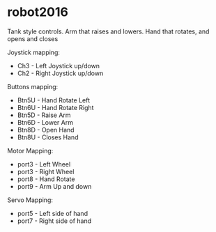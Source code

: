 # robot2016

Tank style controls.  Arm that raises and lowers.  Hand that rotates, and opens and closes

Joystick mapping:
*	Ch3 - Left Joystick up/down
*	Ch2 - Right Joystick up/down

Buttons mapping:
*	Btn5U - Hand Rotate Left
*	Btn6U - Hand Rotate Right
*	Btn5D - Raise Arm
*	Btn6D - Lower Arm
*	Btn8D - Open Hand
*	Btn8U - Closes Hand

Motor Mapping:
* port3 - Left Wheel
* port3 - Right Wheel
* port8 - Hand Rotate
* port9 - Arm Up and down

Servo Mapping:
* port5 - Left side of hand
* port7 - Right side of hand
